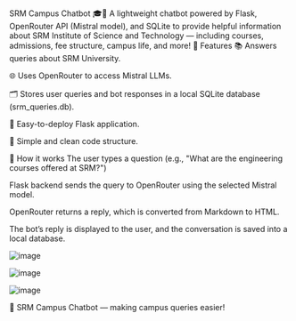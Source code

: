 SRM Campus Chatbot 🎓🤖
A lightweight chatbot powered by Flask, OpenRouter API (Mistral model), and SQLite to provide helpful information about SRM Institute of Science and Technology — including courses, admissions, fee structure, campus life, and more!
🚀 Features
📚 Answers queries about SRM University.

🌐 Uses OpenRouter to access Mistral LLMs.

🗂️ Stores user queries and bot responses in a local SQLite database (srm_queries.db).

🌟 Easy-to-deploy Flask application.

🧩 Simple and clean code structure.

🧠 How it works
The user types a question (e.g., "What are the engineering courses offered at SRM?")

Flask backend sends the query to OpenRouter using the selected Mistral model.

OpenRouter returns a reply, which is converted from Markdown to HTML.

The bot’s reply is displayed to the user, and the conversation is saved into a local database.

![image](https://github.com/user-attachments/assets/a1365ef0-93e6-4a08-9b4c-cc5336a86b99)

![image](https://github.com/user-attachments/assets/6309fe6a-c6c3-4029-bf21-df0eda1c0006)

![image](https://github.com/user-attachments/assets/df4495ad-b2fd-4e05-a13e-2eb831706f16)






🌟 SRM Campus Chatbot — making campus queries easier!
